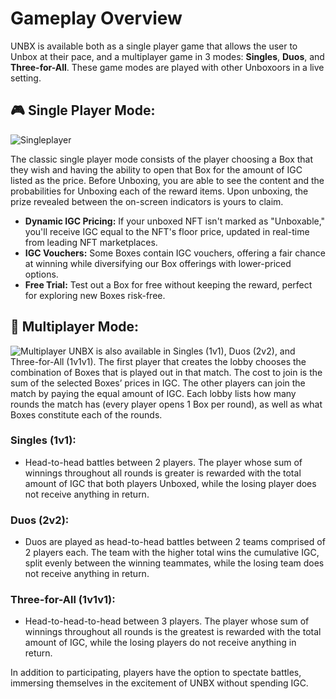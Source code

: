 # **Gameplay Overview**

UNBX is available both as a single player game that allows the user to Unbox at their pace, and a multiplayer game in 3 modes: **Singles**, **Duos**, and **Three-for-All**. These game modes are played with other Unboxoors in a live setting.



## **🎮 Single Player Mode:**

![Singleplayer](https://i.ibb.co/VNvR0FP/singles.png)

The classic single player mode consists of the player choosing a Box that they wish and having the ability to open that Box for the amount of IGC listed as the price. Before Unboxing, you are able to see the content and the probabilities for Unboxing each of the reward items. Upon unboxing, the prize revealed between the on-screen indicators is yours to claim.

- **Dynamic IGC Pricing:** If your unboxed NFT isn't marked as "Unboxable," you'll receive IGC equal to the NFT's floor price, updated in real-time from leading NFT marketplaces.
- **IGC Vouchers:** Some Boxes contain IGC vouchers, offering a fair chance at winning while diversifying our Box offerings with lower-priced options.
- **Free Trial:** Test out a Box for free without keeping the reward, perfect for exploring new Boxes risk-free.

## **👥 Multiplayer Mode:**

![Multiplayer](https://i.ibb.co/SBvxVMd/Battle-2v2.png)
UNBX is also available in Singles (1v1), Duos (2v2), and Three-for-All (1v1v1). The first player that creates the lobby chooses the combination of Boxes that is played out in that match. The cost to join is the sum of the selected Boxes’ prices in IGC. The other players can join the match by paying the equal amount of IGC. Each lobby lists how many rounds the match has (every player opens 1 Box per round), as well as what Boxes constitute each of the rounds.


### **Singles (1v1):**
- Head-to-head battles between 2 players. The player whose sum of winnings throughout all rounds is greater is rewarded with the total amount of IGC that both players Unboxed, while the losing player does not receive anything in return.


### **Duos (2v2):**
- Duos are played as head-to-head battles between 2 teams comprised of 2 players each. The team with the higher total wins the cumulative IGC, split evenly between the winning teammates, while the losing team does not receive anything in return.


### **Three-for-All (1v1v1):**
- Head-to-head-to-head between 3 players. The player whose sum of winnings throughout all rounds is the greatest is rewarded with the total amount of IGC, while the losing players do not receive anything in return.


In addition to participating, players have the option to spectate battles, immersing themselves in the excitement of UNBX without spending IGC.
